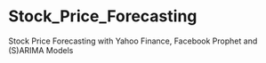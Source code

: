 # Stock_Price_Forecasting
Stock Price Forecasting with Yahoo Finance, Facebook Prophet and (S)ARIMA Models
